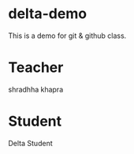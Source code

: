 # delta-demo
This is a demo for git &amp; github class.

# Teacher
shradhha khapra

# Student
Delta Student